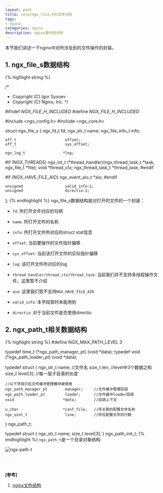 ```yaml
---
layout: post
title: core/ngx_file.h头文件分析
tags:
- nginx
categories: nginx
description: nginx源代码分析
---
```



本节我们讲述一下nginx中对所涉及到的文件操作的封装。


<!-- more -->

## 1. ngx_file_s数据结构
{% highlight string %}

/*
 * Copyright (C) Igor Sysoev
 * Copyright (C) Nginx, Inc.
 */


#ifndef _NGX_FILE_H_INCLUDED_
#define _NGX_FILE_H_INCLUDED_


#include <ngx_config.h>
#include <ngx_core.h>


struct ngx_file_s {
    ngx_fd_t                   fd;
    ngx_str_t                  name;
    ngx_file_info_t            info;

    off_t                      offset;
    off_t                      sys_offset;

    ngx_log_t                 *log;

#if (NGX_THREADS)
    ngx_int_t                (*thread_handler)(ngx_thread_task_t *task,
                                               ngx_file_t *file);
    void                      *thread_ctx;
    ngx_thread_task_t         *thread_task;
#endif

#if (NGX_HAVE_FILE_AIO)
    ngx_event_aio_t           *aio;
#endif

    unsigned                   valid_info:1;
    unsigned                   directio:1;
};
{% endhighlight %}
ngx_file_s数据结构是对打开的文件的一个封装：

* ```fd```: 所打开文件对应的句柄

* ```name```: 所打开文件的名称

* ```info```: 所打开文件所对应的struct stat信息

* ```offset```: 当前要操作的文件指针偏移

* ```sys_offset```: 当前该打开文件的实际指针偏移

* ```log```: 该打开文件所对应的log

* ```thread_handler/thread_ctx/thread_task```: 当前我们并不支持多线程操作文件，这里暂不介绍

* ```aio```: 这里我们暂不支持```NGX_HAVE_FILE_AIO```

* ```valid_info```: 本字段暂时未能用到

* ```directio```: 对于当前文件是否使用directio

## 2. ngx_path_t相关数据结构
{% highlight string %}
#define NGX_MAX_PATH_LEVEL  3


typedef time_t (*ngx_path_manager_pt) (void *data);
typedef void (*ngx_path_loader_pt) (void *data);


typedef struct {
    ngx_str_t                  name;        //文件名
    size_t                     len;         //level中3个数据之和
    size_t                     level[3];    //每一层子目录的长度

    //以下字段只在文件缓冲管理模块被使用
    ngx_path_manager_pt        manager;     //文件缓冲管理回调     
    ngx_path_loader_pt         loader;      //文件缓冲loader回调
    void                      *data;        //回调上下文

    u_char                    *conf_file;   //所关联的配置文件名称
    ngx_uint_t                 line;        //所在配置文件的行数
} ngx_path_t;


typedef struct {
    ngx_str_t                  name;
    size_t                     level[3];
} ngx_path_init_t;
{% endhighlight %}
```ngx_path_t```是一个目录对象结构:

![ngx-path-t](https://ivanzz1001.github.io/records/assets/img/nginx/ngx_path_t.jpg)





<br />
<br />

**[参考]**

1. [nginx文件结构](https://blog.csdn.net/apelife/article/details/53043275)

<br />
<br />
<br />

